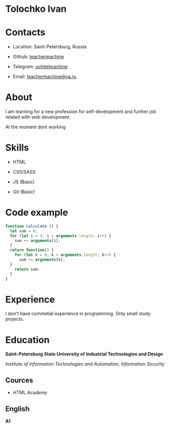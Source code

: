 # Tolochko Ivan

# Contacts

-  Location: Saint-Petersburg, Russia

-  Github: [teachermachine](https://github.com/teachermachine)

-  Telegram: [uchitelmachine](https://t.me/uchitelmachine)

-  Email: teachermachine@ya.ru

# About

I am learning for a new profession for self-development and further job related with web development.

At the moment dont working 

# Skills

-  HTML

-  CSS/SASS

-  JS (Basic)

-  Git (Basic)

# Code example

```javascript
function calculate () {
  let sum = 0; 
  for (let i = 0; i < arguments.length; i++) {
    sum += arguments[i];
  }
  return function() {
    for (let k = 0; k < arguments.length; k++) {
      sum += arguments[k];
  }
    return sum;
  }
}
```

# Experience

I don't have commetial experience in programming. Only small study projects.

# Education

**Saint-Petersburg State University of Industrial Technologies and Design**

_Institute of Information Technologies and Automation, Information Security_

## Cources

-  HTML Academy

## English

**A1**